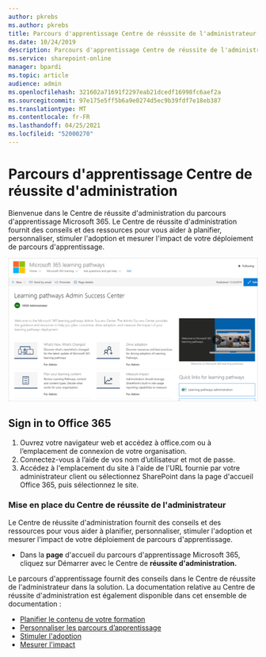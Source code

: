 ```yaml
---
author: pkrebs
ms.author: pkrebs
title: Parcours d'apprentissage Centre de réussite de l'administrateur
ms.date: 10/24/2019
description: Parcours d'apprentissage Centre de réussite de l'administrateur
ms.service: sharepoint-online
manager: bpardi
ms.topic: article
audience: admin
ms.openlocfilehash: 321602a71691f2297eab21dcedf16998fc6aef2a
ms.sourcegitcommit: 97e175e5ff5b6a9e0274d5ec9b39fdf7e18eb387
ms.translationtype: MT
ms.contentlocale: fr-FR
ms.lasthandoff: 04/25/2021
ms.locfileid: "52000270"
---
```

# <a name="learning-pathways-admin-success-center"></a>Parcours d'apprentissage Centre de réussite d'administration

Bienvenue dans le Centre de réussite d'administration du parcours d'apprentissage Microsoft 365. Le Centre de réussite d'administration fournit des conseils et des ressources pour vous aider à planifier, personnaliser, stimuler l'adoption et mesurer l'impact de votre déploiement de parcours d'apprentissage.

![Page d'accueil du Centre de réussite d'administration du parcours d'apprentissage.](media/cg-successcenter.png)

## <a name="sign-in-to-office-365"></a>Sign in to Office 365 

1.  Ouvrez votre navigateur web et accédez à office.com ou à l’emplacement de connexion de votre organisation. 
2.  Connectez-vous à l’aide de vos nom d’utilisateur et mot de passe.
3.  Accédez à l'emplacement du site à l'aide de l'URL fournie par votre administrateur client ou sélectionnez SharePoint dans la page d'accueil Office 365, puis sélectionnez le site. 

### <a name="get-started-with-the-admin-success-center"></a>Mise en place du Centre de réussite de l'administrateur

Le Centre de réussite d'administration fournit des conseils et des ressources pour vous aider à planifier, personnaliser, stimuler l'adoption et mesurer l'impact de votre déploiement de parcours d'apprentissage. 

- Dans la **page** d'accueil du parcours d'apprentissage Microsoft 365, cliquez sur Démarrer avec le Centre de **réussite d'administration.**

Le parcours d'apprentissage fournit des conseils dans le Centre de réussite de l'administrateur dans la solution. La documentation relative au Centre de réussite d'administration est également disponible dans cet ensemble de documentation : 

- [Planifier le contenu de votre formation](custom_plancontent.md)
- [Personnaliser les parcours d’apprentissage](custom_overview.md)
- [Stimuler l'adoption](driveadoption.md)
- [Mesurer l'impact](custom_measureimpact.md)


